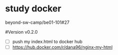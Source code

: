 # study docker
beyond-sw-camp/be01-101#27

#Version
v0.2.0
- [ ] push my index.html to docker hub
- [ ] https://hub.docker.com/r/dana96/nginx-my-html
